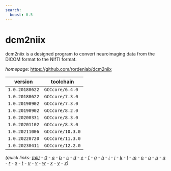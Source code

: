 ```yaml
---
search:
  boost: 0.5
---
```

# dcm2niix

dcm2niix is a designed program to convert neuroimaging data from the   DICOM format to the NIfTI format.

*homepage*: <https://github.com/rordenlab/dcm2niix>

version | toolchain
--------|----------
``1.0.20180622`` | ``GCCcore/6.4.0``
``1.0.20180622`` | ``GCCcore/7.3.0``
``1.0.20190902`` | ``GCCcore/7.3.0``
``1.0.20190902`` | ``GCCcore/8.2.0``
``1.0.20200331`` | ``GCCcore/8.3.0``
``1.0.20201102`` | ``GCCcore/8.3.0``
``1.0.20211006`` | ``GCCcore/10.3.0``
``1.0.20220720`` | ``GCCcore/11.3.0``
``1.0.20230411`` | ``GCCcore/12.2.0``


*(quick links: [(all)](../index.md) - [0](../0/index.md) - [a](../a/index.md) - [b](../b/index.md) - [c](../c/index.md) - [d](../d/index.md) - [e](../e/index.md) - [f](../f/index.md) - [g](../g/index.md) - [h](../h/index.md) - [i](../i/index.md) - [j](../j/index.md) - [k](../k/index.md) - [l](../l/index.md) - [m](../m/index.md) - [n](../n/index.md) - [o](../o/index.md) - [p](../p/index.md) - [q](../q/index.md) - [r](../r/index.md) - [s](../s/index.md) - [t](../t/index.md) - [u](../u/index.md) - [v](../v/index.md) - [w](../w/index.md) - [x](../x/index.md) - [y](../y/index.md) - [z](../z/index.md))*

